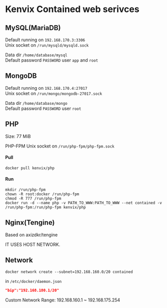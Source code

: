 # Kenvix Contained web serivces

## MySQL(MariaDB)

Default running on `192.168.170.3:3306`   
Unix socket on `/run/mysqld/mysqld.sock`

Data dir `/home/database/mysql`    
Default password `PASSWORD` user `app` and `root`

## MongoDB

Default running on `192.168.170.4:27017`   
Unix socket on `/run/mongo/mongodb-27017.sock`

Data dir `/home/database/mongo`    
Default password `PASSWORD` user `root`

## PHP
Size: 77 MiB

PHP-FPM Unix socket on `/run/php-fpm/php-fpm.sock`

#### Pull

```shell
docker pull kenvix/php
```

#### Run

```shell
mkdir /run/php-fpm
chown -R root:docker /run/php-fpm
chmod -R 777 /run/php-fpm
docker run -d --name php -v PATH_TO_WWW:PATH_TO_WWW --net contained -v /run/php-fpm:/run/php-fpm kenvix/php
```

## Nginx(Tengine)

Based on axizdkr/tengine

IT USES HOST NETWORK.

## Network 

```shell
docker network create --subnet=192.168.160.0/20 contained
```

in `/etc/docker/daemon.json`

```json
"bip":"192.168.180.1/20"
```

Custom Network Range: 192.168.160.1 ~ 192.168.175.254 